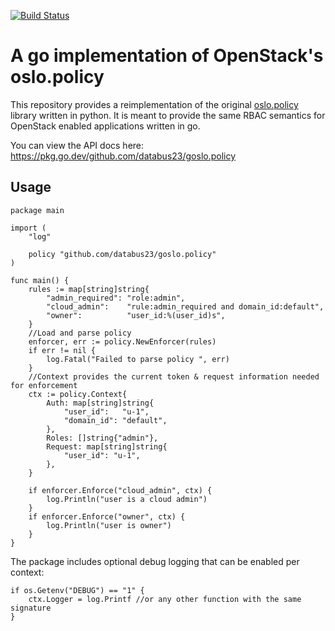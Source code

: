 [![Build Status](https://github.com/databus23/goslo.policy/actions/workflows/go.yml/badge.svg?branch=master)](https://github.com/databus23/goslo.policy/actions/)

A go implementation of OpenStack's oslo.policy
==============================================

This repository provides a reimplementation of the original [oslo.policy](https://github.com/openstack/oslo.policy) library written in python. It is meant to provide the same RBAC semantics for OpenStack enabled applications written in go.

You can view the API docs here:
https://pkg.go.dev/github.com/databus23/goslo.policy

Usage
-----
```
package main

import (
	"log"

	policy "github.com/databus23/goslo.policy"
)

func main() {
	rules := map[string]string{
		"admin_required": "role:admin",
		"cloud_admin":    "rule:admin_required and domain_id:default",
		"owner":          "user_id:%(user_id)s",
	}
	//Load and parse policy
	enforcer, err := policy.NewEnforcer(rules)
	if err != nil {
		log.Fatal("Failed to parse policy ", err)
	}
	//Context provides the current token & request information needed for enforcement
	ctx := policy.Context{
		Auth: map[string]string{
			"user_id":   "u-1",
			"domain_id": "default",
		},
		Roles: []string{"admin"},
		Request: map[string]string{
			"user_id": "u-1",
		},
	}

	if enforcer.Enforce("cloud_admin", ctx) {
		log.Println("user is a cloud admin")
	}
	if enforcer.Enforce("owner", ctx) {
		log.Println("user is owner")
	}
}
```

The package includes optional debug logging that can be enabled per context:

```
if os.Getenv("DEBUG") == "1" {
    ctx.Logger = log.Printf //or any other function with the same signature
}
```
